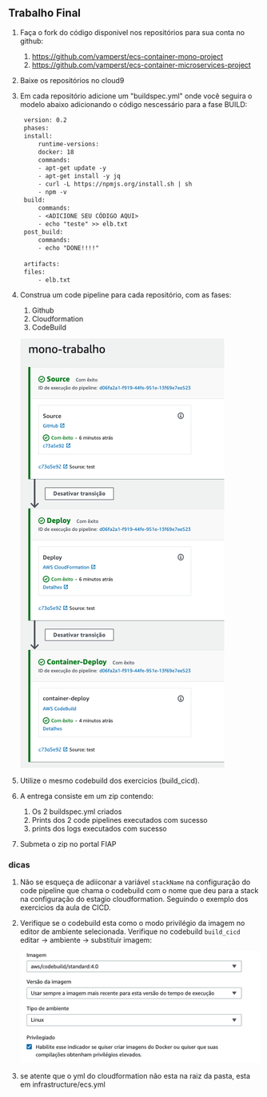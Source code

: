 ## Trabalho Final

1. Faça o fork do código disponivel nos repositórios para sua conta no github: 
   1. https://github.com/vamperst/ecs-container-mono-project
   2. https://github.com/vamperst/ecs-container-microservices-project
2. Baixe os repositórios no cloud9
3. Em cada repositório adicione um "buildspec.yml" onde você seguira o modelo abaixo adicionando o código nescessário para a fase BUILD:
   ```
    version: 0.2
    phases:
    install: 
        runtime-versions:
        docker: 18
        commands: 
        - apt-get update -y
        - apt-get install -y jq
        - curl -L https://npmjs.org/install.sh | sh
        - npm -v
    build:
        commands:
        - <ADICIONE SEU CÓDIGO AQUI>
        - echo "teste" >> elb.txt
    post_build:
        commands:
        - echo "DONE!!!!"
        
    artifacts:
    files: 
        - elb.txt
   ```

4. Construa um code pipeline para cada repositório, com as fases:
   1. Github
   2. Cloudformation
   3. CodeBuild
   
   ![](img/template-pipeline-trabalho.png)
   
5. Utilize o mesmo codebuild dos exercicios (build_cicd).
6. A entrega consiste em um zip contendo:
   1. Os 2 buildspec.yml criados
   2. Prints dos 2 code pipelines executados com sucesso
   3. prints dos logs executados com sucesso
7. Submeta o zip no portal FIAP

### dicas
1. Não se esqueça de adiiconar a variável `stackName` na configuração do code pipeline que chama o codebuild com o nome que deu para a stack na configuração do estagio cloudformation. Seguindo o exemplo dos exercicios da aula de CICD.
2. Verifique se o codebuild esta como o modo privilégio da imagem no editor de ambiente selecionada. Verifique no codebuild `build_cicd` editar -> ambiente -> substituir imagem:

   ![](img/privilegio-codebuild-image.png)
   
3. se atente que o yml do cloudformation não esta na raiz da pasta, esta em infrastructure/ecs.yml
